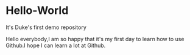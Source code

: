 # Hello-World
It's Duke's first demo repository

Hello everybody,I am so happy that it's my first day to learn how to use Github.I hope I can learn a lot at Github.
